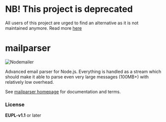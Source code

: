 # NB! This project is deprecated

All users of this project are urged to find an alternative as it is not maintained anymore. Read more [here](https://blog.nodemailer.com/2018/03/11/spring-cleaning/)

# mailparser

![Nodemailer](https://raw.githubusercontent.com/nodemailer/nodemailer/master/assets/nm_logo_200x136.png)

Advanced email parser for Node.js. Everything is handled as a stream which should make it able to parse even very large messages (100MB+) with relatively low overhead.

See [mailparser homepage](https://nodemailer.com/extras/mailparser/) for documentation and terms.

### License

**EUPL-v1.1** or later
